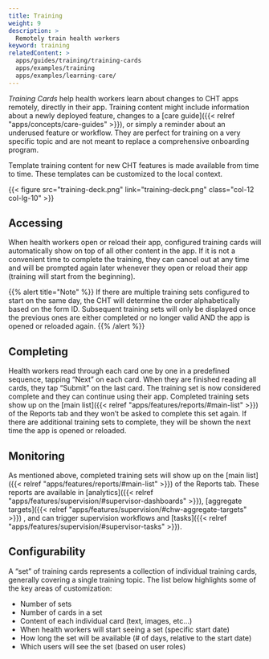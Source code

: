 ```yaml
---
title: Training
weight: 9
description: >
  Remotely train health workers
keyword: training
relatedContent: >
  apps/guides/training/training-cards
  apps/examples/training
  apps/examples/learning-care/
---
```


*Training Cards* help health workers learn about changes to CHT apps remotely, directly in their app. Training content might include information about a newly deployed feature, changes to a [care guide]({{< relref "apps/concepts/care-guides" >}}), or simply a reminder about an underused feature or workflow. They are perfect for training on a very specific topic and are not meant to replace a comprehensive onboarding program.

Template training content for new CHT features is made available from time to time. These templates can be customized to the local context.

{{< figure src="training-deck.png" link="training-deck.png" class="col-12 col-lg-10" >}}
 

## Accessing

When health workers open or reload their app, configured training cards will automatically show on top of all other content in the app. If it is not a convenient time to complete the training, they can cancel out at any time and will be prompted again later whenever they open or reload their app (training will start from the beginning).

{{% alert title="Note" %}} If there are multiple training sets configured to start on the same day, the CHT will determine the order alphabetically based on the form ID. Subsequent training sets will only be displayed once the previous ones are either completed or no longer valid AND the app is opened or reloaded again. {{% /alert %}}

## Completing

Health workers read through each card one by one in a predefined sequence, tapping “Next” on each card. When they are finished reading all cards, they tap “Submit” on the last card. The training set is now considered complete and they can continue using their app. Completed training sets show up on the [main list]({{< relref "apps/features/reports/#main-list" >}}) of the Reports tab and they won’t be asked to complete this set again. If there are additional training sets to complete, they will be shown the next time the app is opened or reloaded.

## Monitoring

As mentioned above, completed training sets will show up on the [main list]({{< relref "apps/features/reports/#main-list" >}}) of the Reports tab. These reports are available in [analytics]({{< relref "apps/features/supervision/#supervisor-dashboards" >}}), [aggregate targets]({{< relref "apps/features/supervision/#chw-aggregate-targets" >}}) , and can trigger supervision workflows and [tasks]({{< relref "apps/features/supervision/#supervisor-tasks" >}}).

## Configurability
A “set” of training cards represents a collection of individual training cards, generally covering a single training topic. The list below highlights some of the key areas of customization:

- Number of sets
- Number of cards in a set
- Content of each individual card (text, images, etc…)
- When health workers will start seeing a set (specific start date)
- How long the set will be available (# of days, relative to the start date)
- Which users will see the set (based on user roles)
